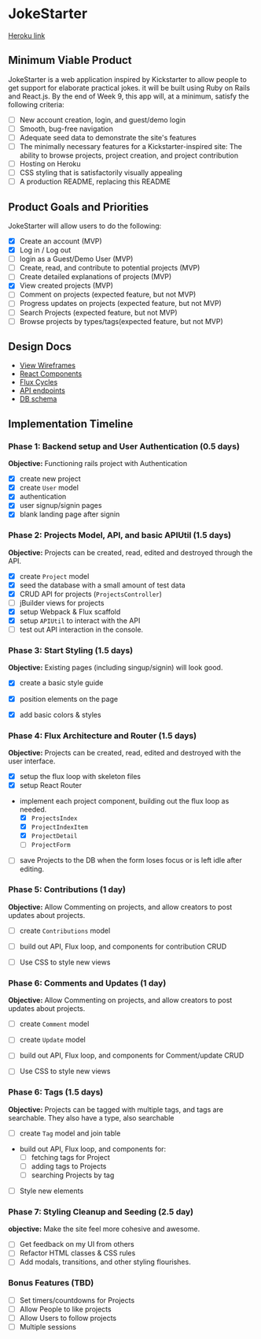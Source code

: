 # JokeStarter

[Heroku link][heroku]

[heroku]: http://www.jokestarter.herokuapp.com

## Minimum Viable Product

JokeStarter is a web application inspired by Kickstarter to allow people to get support for elaborate practical jokes. it will be built using Ruby on Rails and React.js.  By the end of Week 9, this app will, at a minimum, satisfy the following criteria:

- [ ] New account creation, login, and guest/demo login
- [ ] Smooth, bug-free navigation
- [ ] Adequate seed data to demonstrate the site's features
- [ ] The minimally necessary features for a Kickstarter-inspired site: The ability to browse projects, project creation, and project contribution
- [ ] Hosting on Heroku
- [ ] CSS styling that is satisfactorily visually appealing
- [ ] A production README, replacing this README

## Product Goals and Priorities

JokeStarter will allow users to do the following:

<!-- This is a Markdown checklist. Use it to keep track of your
progress. Put an x between the brackets for a checkmark: [x] -->

- [X] Create an account (MVP)
- [x] Log in / Log out
- [ ] login as a Guest/Demo User (MVP)
- [ ] Create, read, and contribute to potential projects (MVP)
- [ ] Create detailed explanations of projects (MVP)
- [x] View created projects  (MVP)
- [ ] Comment on projects (expected feature, but not MVP)
- [ ] Progress updates on projects (expected feature, but not MVP)
- [ ] Search Projects (expected feature, but not MVP)
- [ ] Browse projects by types/tags(expected feature, but not MVP)

## Design Docs
* [View Wireframes][views]
* [React Components][components]
* [Flux Cycles][flux-cycles]
* [API endpoints][api-endpoints]
* [DB schema][schema]

[views]: ./docs/views.md
[components]: ./docs/components.md
[flux-cycles]: ./docs/flux-cycles.md
[api-endpoints]: ./docs/api-endpoints.md
[schema]: ./docs/schema.md

## Implementation Timeline

### Phase 1: Backend setup and User Authentication (0.5 days)

**Objective:** Functioning rails project with Authentication

- [x] create new project
- [x] create `User` model
- [x] authentication
- [x] user signup/signin pages
- [x] blank landing page after signin

### Phase 2: Projects Model, API, and basic APIUtil (1.5 days)

**Objective:** Projects can be created, read, edited and destroyed through
the API.

- [x] create `Project` model
- [x] seed the database with a small amount of test data
- [x] CRUD API for projects (`ProjectsController`)
- [ ] jBuilder views for projects
- [x] setup Webpack & Flux scaffold
- [x] setup `APIUtil` to interact with the API
- [ ] test out API interaction in the console.

### Phase 3: Start Styling (1.5 days)

**Objective:** Existing pages (including singup/signin) will look good.

- [x] create a basic style guide
- [x] position elements on the page
- [x] add basic colors & styles


### Phase 4: Flux Architecture and Router (1.5 days)

**Objective:** Projects can be created, read, edited and destroyed with the
user interface.

- [x] setup the flux loop with skeleton files
- [x] setup React Router
- implement each project component, building out the flux loop as needed.
  - [x] `ProjectsIndex`
  - [x] `ProjectIndexItem`
  - [x] `ProjectDetail`
  - [ ] `ProjectForm`
- [ ] save Projects to the DB when the form loses focus or is left idle
  after editing.

### Phase 5: Contributions (1 day)

  **Objective:** Allow Commenting on projects, and allow creators to post updates about projects.

  - [ ] create `Contributions` model
  - [ ]  build out API, Flux loop, and components for contribution CRUD
  - [ ] Use CSS to style new views



### Phase 6: Comments and Updates (1 day)

**Objective:** Allow Commenting on projects, and allow creators to post updates about projects.

- [ ] create `Comment` model
- [ ] create `Update` model
- [ ]  build out API, Flux loop, and components for Comment/update CRUD
- [ ] Use CSS to style new views


### Phase 6: Tags (1.5 days)

**Objective:** Projects can be tagged with multiple tags, and tags are searchable. They also have a type, also searchable

- [ ] create `Tag` model and join table
- build out API, Flux loop, and components for:
  - [ ] fetching tags for Project
  - [ ] adding tags to Projects
  - [ ] searching Projects by tag
- [ ] Style new elements

### Phase 7: Styling Cleanup and Seeding (2.5 day)

**objective:** Make the site feel more cohesive and awesome.

- [ ] Get feedback on my UI from others
- [ ] Refactor HTML classes & CSS rules
- [ ] Add modals, transitions, and other styling flourishes.

### Bonus Features (TBD)
- [ ] Set timers/countdowns for Projects
- [ ] Allow People to like projects
- [ ] Allow Users to follow projects
- [ ] Multiple sessions
